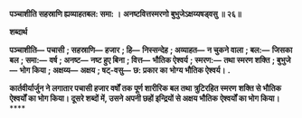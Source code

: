 **पञ्चाशीति सहस्राणि ह्यव्याहतबल: समा: ।** **अनष्टवित्तस्मरणो बुभुजेऽक्षय्यषड्वसु ॥ २६॥** 

**शब्दार्थ** 

**पञ्चाशीति—** **पचासी** **; सहस्राणि—** **हजार** **; हि—** **निस्सन्देह** **; अव्याहत—** **न चुकने वाला** **; बल:—** **जिसका बल** **; समा:—** **वर्ष** **; अनष्ट—** **नष्ट हुए बिना** **; वित्त—** **भौतिक ऐश्वर्य** **; स्मरण:—** **तथा स्मरण शक्ति** **; बुभुजे—** **भोग किया** **; अक्षय्य—** **अक्षय** **; षट्-वसु—** **छ: प्रकार का** **भोग्य भौतिक ऐश्वर्य।** **.** 

**कार्तवीर्यार्जुन ने लगातार पचासी हजार वर्षों तक पूर्ण शारीरिक बल तथा त्रुटिरहित स्मरण** **शक्ति से भौतिक ऐश्वर्यों का भोग किया। दूसरे शब्दों में, उसने अपनी छहों इन्द्रियों से अक्षय भौतिक** **ऐश्वर्यों का भोग किया।** **** 